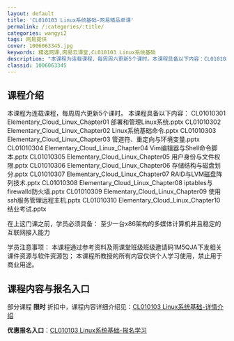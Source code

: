 ```yaml
---
layout: default
title: 'CL010103 Linux系统基础-网易精品单课'
permalink: /:categories/:title/
categories: wangyi2
tags: 网易提供
cover: 1006063345.jpg
keywords: 精选网课,网易云课堂,CL010103 Linux系统基础
description: "本课程为连载课程，每周周六更新5个课时。本课程具备以下内容：CL01010301Elementary_Cloud_Linux_Chapter01部署和管理Linux系统.pptxCL0101"
classid: 1006063345
---
```


## 课程介绍

本课程为连载课程，每周周六更新5个课时。
本课程具备以下内容：
CL01010301 Elementary_Cloud_Linux_Chapter01 部署和管理Linux系统.pptx
CL01010302 Elementary_Cloud_Linux_Chapter02 Linux系统基础命令.pptx
CL01010303 Elementary_Cloud_Linux_Chapter03 管道符、重定向与环境变量.pptx
CL01010304 Elementary_Cloud_Linux_Chapter04 Vim编辑器与Shell命令脚本.pptx
CL01010305 Elementary_Cloud_Linux_Chapter05 用户身份与文件权限.pptx
CL01010306 Elementary_Cloud_Linux_Chapter06 存储结构与磁盘划分.pptx
CL01010307 Elementary_Cloud_Linux_Chapter07 RAID与LVM磁盘阵列技术.pptx
CL01010308 Elementary_Cloud_Linux_Chapter08 iptables与firewalld防火墙.pptx
CL01010309 Elementary_Cloud_Linux_Chapter09 使用ssh服务管理远程主机.pptx
CL01010310 Elementary_Cloud_Linux_Chapter10 结业考试.pptx

在上这门课之前，学员必须具备：
至少一台x86架构的多媒体计算机并且稳定的互联网接入能力

学员注意事项：
本课程通过参考资料及雨课堂班级班级邀请码1M5QJA下发相关课件资源与软件资源包；
本课程所教授的所有内容仅供个人学习使用，禁止用于商业用途。

## 课程内容与报名入口

部分课程 **限时** 折扣中，课程内容详细介绍见：[CL010103 Linux系统基础-详情介绍](https://study.163.com/course/introduction/1006063345.htm?share=1&shareId=1025206652&utm_campaign=share&utm_medium=iphoneShare&utm_source=&utm_u=1025206652)

**优惠报名入口**：[CL010103 Linux系统基础-报名学习](https://study.163.com/course/introduction/1006063345.htm?share=1&shareId=1025206652&utm_campaign=share&utm_medium=iphoneShare&utm_source=&utm_u=1025206652)

